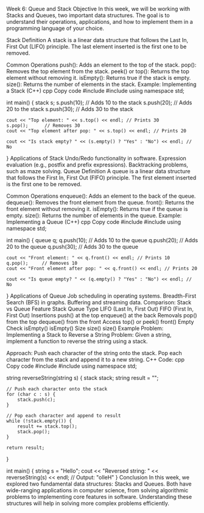 Week 6: Queue and Stack
Objective
In this week, we will be working with Stacks and Queues, two important data structures. The goal is to understand their operations, applications, and how to implement them in a programming language of your choice.

Stack
Definition
A stack is a linear data structure that follows the Last In, First Out (LIFO) principle. The last element inserted is the first one to be removed.

Common Operations
push(): Adds an element to the top of the stack.
pop(): Removes the top element from the stack.
peek() or top(): Returns the top element without removing it.
isEmpty(): Returns true if the stack is empty.
size(): Returns the number of elements in the stack.
Example: Implementing a Stack (C++)
cpp
Copy code
#include <iostream>
#include <stack>
using namespace std;

int main() {
    stack<int> s;
    s.push(10);   // Adds 10 to the stack
    s.push(20);   // Adds 20 to the stack
    s.push(30);   // Adds 30 to the stack

    cout << "Top element: " << s.top() << endl; // Prints 30
    s.pop();      // Removes 30
    cout << "Top element after pop: " << s.top() << endl; // Prints 20

    cout << "Is stack empty? " << (s.empty() ? "Yes" : "No") << endl; // No
}
Applications of Stack
Undo/Redo functionality in software.
Expression evaluation (e.g., postfix and prefix expressions).
Backtracking problems, such as maze solving.
Queue
Definition
A queue is a linear data structure that follows the First In, First Out (FIFO) principle. The first element inserted is the first one to be removed.

Common Operations
enqueue(): Adds an element to the back of the queue.
dequeue(): Removes the front element from the queue.
front(): Returns the front element without removing it.
isEmpty(): Returns true if the queue is empty.
size(): Returns the number of elements in the queue.
Example: Implementing a Queue (C++)
cpp
Copy code
#include <iostream>
#include <queue>
using namespace std;

int main() {
    queue<int> q;
    q.push(10);  // Adds 10 to the queue
    q.push(20);  // Adds 20 to the queue
    q.push(30);  // Adds 30 to the queue

    cout << "Front element: " << q.front() << endl; // Prints 10
    q.pop();     // Removes 10
    cout << "Front element after pop: " << q.front() << endl; // Prints 20

    cout << "Is queue empty? " << (q.empty() ? "Yes" : "No") << endl; // No
}
Applications of Queue
Job scheduling in operating systems.
Breadth-First Search (BFS) in graphs.
Buffering and streaming data.
Comparison: Stack vs Queue
Feature	Stack	Queue
Type	LIFO (Last In, First Out)	FIFO (First In, First Out)
Insertions	push() at the top	enqueue() at the back
Removals	pop() from the top	dequeue() from the front
Access	top() or peek()	front()
Empty Check	isEmpty()	isEmpty()
Size	size()	size()
Example Problem: Implementing a Stack to Reverse a String
Problem:
Given a string, implement a function to reverse the string using a stack.

Approach:
Push each character of the string onto the stack.
Pop each character from the stack and append it to a new string.
C++ Code:
cpp
Copy code
#include <iostream>
#include <stack>
using namespace std;

string reverseString(string s) {
    stack<char> stack;
    string result = "";
    
    // Push each character onto the stack
    for (char c : s) {
        stack.push(c);
    }
    
    // Pop each character and append to result
    while (!stack.empty()) {
        result += stack.top();
        stack.pop();
    }
    
    return result;
}

int main() {
    string s = "Hello";
    cout << "Reversed string: " << reverseString(s) << endl; // Output: "olleH"
}
Conclusion
In this week, we explored two fundamental data structures: Stacks and Queues. Both have wide-ranging applications in computer science, from solving algorithmic problems to implementing core features in software. Understanding these structures will help in solving more complex problems efficiently.
